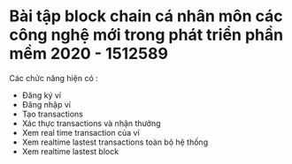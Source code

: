 # Bài tập block chain cá nhân môn các công nghệ mới trong phát triển phần mềm 2020 - 1512589
Các chức năng hiện có :
 + Đăng ký ví 
 + Đăng nhập ví
 + Tạo transactions 
 + Xác thực transactions và nhận thưởng
 + Xem real time transaction của ví
 + Xem realtime lastest transactions toàn bộ hệ thống
 + Xem realtime lastest block
